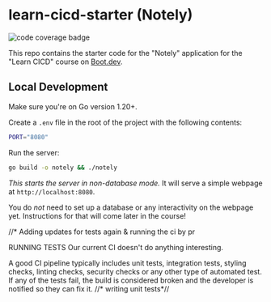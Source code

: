 # learn-cicd-starter (Notely)

![code coverage badge](https://github.com/sharifmu/learn-cicd-starter/actions/workflows/ci.yml/badge.svg)

This repo contains the starter code for the "Notely" application for the "Learn CICD" course on [Boot.dev](https://boot.dev).


## Local Development

Make sure you're on Go version 1.20+.

Create a `.env` file in the root of the project with the following contents:

```bash
PORT="8080"
```

Run the server:

```bash
go build -o notely && ./notely
```

*This starts the server in non-database mode.* It will serve a simple webpage at `http://localhost:8080`.

You do *not* need to set up a database or any interactivity on the webpage yet. Instructions for that will come later in the course!

//* Adding updates for tests again & running the ci by pr


RUNNING TESTS
Our current CI doesn't do anything interesting.

A good CI pipeline typically includes unit tests, integration tests, styling checks, linting checks, security checks or any other type of automated test. If any of the tests fail, the build is considered broken and the developer is notified so they can fix it.
//* writing unit tests*//
